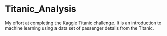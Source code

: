 Titanic_Analysis
================

My effort at completing the Kaggle Titanic challenge. It is an introduction to machine learning using a data set of passenger details from the Titanic.
